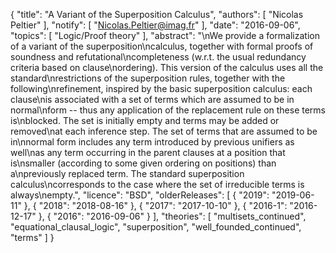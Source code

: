{
    "title": "A Variant of the Superposition Calculus",
    "authors": [
        "Nicolas Peltier"
    ],
    "notify": [
        "Nicolas.Peltier@imag.fr"
    ],
    "date": "2016-09-06",
    "topics": [
        "Logic/Proof theory"
    ],
    "abstract": "\nWe provide a formalization of a variant of the superposition\ncalculus, together with formal proofs of soundness and refutational\ncompleteness (w.r.t. the usual redundancy criteria based on clause\nordering). This version of the calculus uses all the standard\nrestrictions of the superposition rules, together with the following\nrefinement, inspired by the basic superposition calculus: each clause\nis associated with a set of terms which are assumed to be in normal\nform -- thus any application of the replacement rule on these terms is\nblocked. The set is initially empty and terms may be added or removed\nat each inference step. The set of terms that are assumed to be in\nnormal form includes any term introduced by previous unifiers as well\nas any term occurring in the parent clauses at a position that is\nsmaller (according to some given ordering on positions) than a\npreviously replaced term. The standard superposition calculus\ncorresponds to the case where the set of irreducible terms is always\nempty.",
    "licence": "BSD",
    "olderReleases": [
        {
            "2019": "2019-06-11"
        },
        {
            "2018": "2018-08-16"
        },
        {
            "2017": "2017-10-10"
        },
        {
            "2016-1": "2016-12-17"
        },
        {
            "2016": "2016-09-06"
        }
    ],
    "theories": [
        "multisets_continued",
        "equational_clausal_logic",
        "superposition",
        "well_founded_continued",
        "terms"
    ]
}